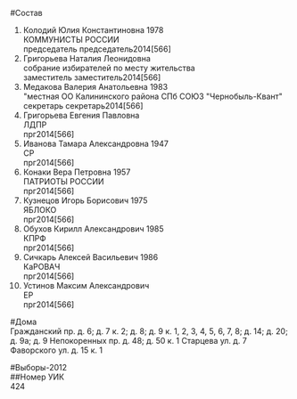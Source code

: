 #Состав  
1. Колодий Юлия Константиновна 1978  
    КОММУНИСТЫ РОССИИ  
    председатель председатель2014[566]  
2. Григорьева Наталия Леонидовна  
    собрание избирателей по месту жительства  
    заместитель заместитель2014[566]  
3. Медакова Валерия Анатольевна 1983  
    "местная ОО Калининского района СПб СОЮЗ "Чернобыль-Квант"  
    секретарь секретарь2014[566]  
4. Григорьева Евгения Павловна  
    ЛДПР  
    прг2014[566]  
5. Иванова Тамара Александровна 1947  
    СР  
    прг2014[566]  
6. Конаки Вера Петровна 1957  
    ПАТРИОТЫ РОССИИ  
    прг2014[566]  
7. Кузнецов Игорь Борисович 1975  
    ЯБЛОКО  
    прг2014[566]  
8. Обухов Кирилл Александрович 1985  
    КПРФ  
    прг2014[566]  
9. Сичкарь Алексей Васильевич 1986  
    КаРОВАЧ  
    прг2014[566]  
10. Устинов Максим Александрович  
    ЕР  
    прг2014[566]  
  
#Дома  
Гражданский пр. д. 6; д. 7 к. 2; д. 8; д. 9 к. 1, 2, 3, 4, 5, 6, 7, 8; д. 14; д. 20; д. 9а; д. 9 Непокоренных пр. д. 48; д. 50 к. 1 Старцева ул. д. 7 Фаворского ул. д. 15 к. 1  
  
#Выборы-2012  
##Номер УИК  
424  
